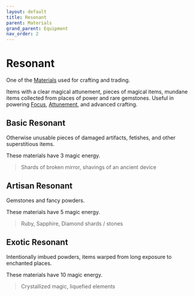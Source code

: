 ```yaml
---
layout: default
title: Resonant
parent: Materials
grand_parent: Equipment
nav_order: 2
---
```

# Resonant
One of the [Materials](Materials) used for crafting and trading.

Items with a clear magical attunement, pieces of magical items, mundane items collected from places of power and rare gemstones. Useful in powering [Focus](Example-Gear#Focus), [Attunement](Core/Spirit.md#Attunement), and advanced crafting.

## Basic Resonant
Otherwise unusable pieces of damaged artifacts, fetishes, and other superstitious items.

These materials have 3 magic energy.

> Shards of broken mirror, shavings of an ancient device

## Artisan Resonant
Gemstones and fancy powders.

These materials have 5 magic energy.

> Ruby, Sapphire, Diamond shards / stones

## Exotic Resonant
Intentionally imbued powders, items warped from long exposure to enchanted places.

These materials have 10 magic energy.

> Crystallized magic, liquefied elements
